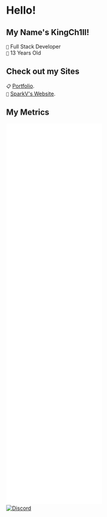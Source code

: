 # Hello!

## My Name's KingCh1ll!
`🚀` Full Stack Developer<br>
`🎂` 13 Years Old<br>

## Check out my Sites
`📋` [Portfolio](https://www.ch1ll.tk).<br>
`🤖` [SparkV's Website](https://www.sparkv.tk).<br>

## My Metrics
![Metrics](https://github.com/KingCh1ll/KingCh1ll/blob/KingCh1ll/github-metrics.svg)
<br>
<a href="https://dsc.bio/kingch1ll">
  ![Discord](https://discord.c99.nl/widget/theme-2/571811686617710592.png)
</a>
